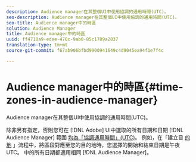 ```yaml
---
description: Audience manager在其整個UI中使用協調的通用時間(UTC)。
seo-description: Audience manager在其整個UI中使用協調的通用時間(UTC)。
seo-title: Audience manager中的時區
solution: Audience Manager
title: Audience manager中的時區
uuid: ff4710a9-edee-470c-9ab0-85c1789a2837
translation-type: tm+mt
source-git-commit: f67ab906bfbd9900941649c4d9045ea94f1e7f4c

---
```



# Audience manager中的時區{#time-zones-in-audience-manager}

Audience manager在其整個UI中使用協調的通用時間(UTC)。

除非另有指定，否則您可在 [!DNL Adobe] UI中選取的所有日期和日期 [!DNL Audience Manager] 範圍 [均為「協調通用時間」(UTC)](https://www.timeanddate.com/worldclock/timezone/utc)。 例如，在「建立目 [的地](../features/destinations/create-cookie-destination.md#segments-mapping) 」流程中，將區段對應至您的目的地時，您選擇的開始和結束日期是午夜UTC。 中的所有日期都適用相同 [!DNL Audience Manager]。
